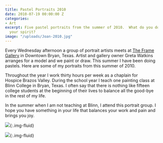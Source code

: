 ```yaml
---
title: Pastel Portraits 2010
date: 2010-07-19 00:00:00 Z
categories:
- Art
excerpt: Five pastel portraits from the summer of 2010.  What do you do to recreate
  your spirit?
image: "/uploads/Joan-2010.jpg"
---
```


Every Wednesday afternoon a group of portrait artists meets at [The Frame Gallery](https://www.facebook.com/The-Frame-Gallery-193809963977457/) in Downtown Bryan, Texas. Artist and gallery owner Greta Watkins arranges for a model and we paint or draw. This summer I have been doing pastels. Here are some of my portraits from this summer of 2010.

Throughout the year I work thirty hours per week as a chaplain for Hospice Brazos Valley. During the school year I teach one painting class at Blinn College in Bryan, Texas. I often say that there is nothing like fifteen college students at the beginning of their lives to balance all the good-bye in the rest of my life.

In the summer when I am not teaching at Blinn, I attend this portrait group. I hope you have something in your life that balances your work and pain and brings you joy.


![](/uploads/Meghan-2010.jpg){:.img-fluid}


![](/uploads/Joan-2010.jpg){:.img-fluid}